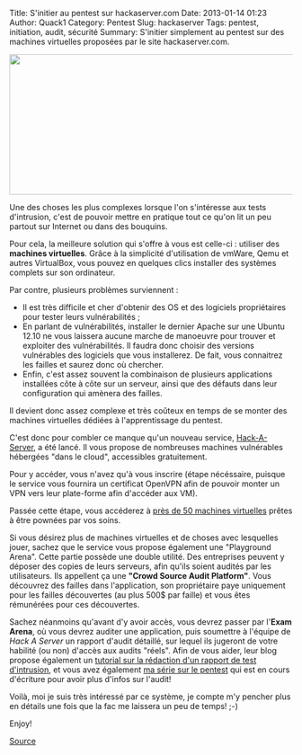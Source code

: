 Title: S'initier au pentest sur hackaserver.com
Date: 2013-01-14 01:23
Author: Quack1
Category: Pentest
Slug: hackaserver
Tags: pentest, initiation, audit, sécurité
Summary: S'initier simplement au pentest sur des machines virtuelles proposées par le site hackaserver.com.

<div align=center><img src="static/upload/hackaserver.png" width="600" height="250" align=center /></div>

Une des choses les plus complexes lorsque l'on s'intéresse aux tests d'intrusion, c'est de pouvoir mettre en pratique tout ce qu'on lit un peu partout sur Internet ou dans des bouquins.

Pour cela, la meilleure solution qui s'offre à vous est celle-ci : utiliser des **machines virtuelles**. Grâce à la simplicité d'utilisation de vmWare, Qemu et autres VirtualBox, vous pouvez en quelques clics installer des systèmes complets sur son ordinateur.

Par contre, plusieurs problèmes surviennent : 

- Il est très difficile et cher d'obtenir des OS et des logiciels propriétaires pour tester leurs vulnérabilités ;
- En parlant de vulnérabilités, installer le dernier Apache sur une Ubuntu 12.10 ne vous laissera aucune marche de manoeuvre pour trouver et exploiter des vulnérabilités. Il faudra donc choisir des versions vulnérables des logiciels que vous installerez. De fait, vous connaitrez les failles et saurez donc où chercher.
- Enfin, c'est assez souvent la combinaison de plusieurs applications installées côte à côte sur un serveur, ainsi que des défauts dans leur configuration qui amènera des failles.

Il devient donc assez complexe et très coûteux en temps de se monter des machines virtuelles dédiées à l'apprentissage du pentest.

C'est donc pour combler ce manque qu'un nouveau service, [Hack-A-Server](https://hackaserver.com "Hack-A-Server"), a été lancé. Il vous propose de nombreuses machines vulnérables hébergées "dans le cloud", accessibles gratuitement.

Pour y accéder, vous n'avez qu'à vous inscrire (étape nécéssaire, puisque le service vous fournira un certificat OpenVPN afin de pouvoir monter un VPN vers leur plate-forme afin d'accéder aux VM).

Passée cette étape, vous accéderez à [près de 50 machines virtuelles](https://hackaserver.com/arena/training) prêtes à être pownées par vos soins.

Si vous désirez plus de machines virtuelles et de choses avec lesquelles jouer, sachez que le service vous propose également une "Playground Arena". Cette partie possède une double utilité. Des entreprises peuvent y déposer des copies de leurs serveurs, afin qu'ils soient audités par les utilisateurs. Ils appellent ça une **"Crowd Source Audit Platform"**. Vous découvrez des failles dans l'application, son propriétaire paye uniquement pour les failles découvertes (au plus 500$ par faille) et vous êtes rémunérées pour ces découvertes.

Sachez néanmoins qu'avant d'y avoir accès, vous devrez passer par l'**Exam Arena**, où vous devrez auditer une application, puis soumettre à l'équipe de _Hack A Server_ un rapport d'audit détaillé, sur lequel ils jugeront de votre habilité (ou non) d'accès aux audits "réels". Afin de vous aider, leur blog propose également un [tutorial sur la rédaction d'un rapport de test d'intrusion](http://blog.hackaserver.com/howto-complete-a-penetration-test-report-guideline/), et vous avez également [ma série sur le pentest](./tag/serie_pentest.html "Tag : serie_pentest") qui est en cours d'écriture pour avoir plus d'infos sur l'audit!

Voilà, moi je suis très intéressé par ce système, je compte m'y pencher plus en détails une fois que la fac me laissera un peu de temps! ;-)

Enjoy!

[Source](https://community.rapid7.com/community/metasploit/blog/2013/01/08/free-metasploit-penetration-testing-lab-in-the-cloud?goback=.gde_100569_member_202314374 "Source")
